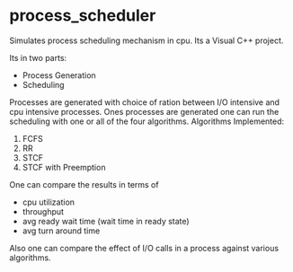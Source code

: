 # process_scheduler

Simulates process scheduling mechanism in cpu.
Its a Visual C++ project.

Its in two parts:
 - Process Generation
 - Scheduling

Processes are generated with choice of ration between I/O intensive and cpu intensive processes.
Ones processes are generated one can run the scheduling with one or all of the four algorithms.
Algorithms Implemented:
  1. FCFS
  2. RR
  3. STCF
  4. STCF with Preemption

One can compare the results in terms of
 - cpu utilization
 - throughput
 - avg ready wait time (wait time in ready state)
 - avg turn around time
 
Also one can compare the effect of I/O calls in a process against various algorithms.
